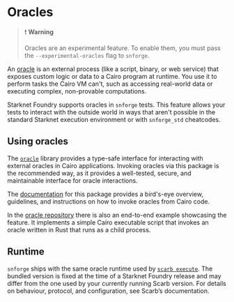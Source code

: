 # Oracles

> ❗ **Warning**
>
> Oracles are an experimental feature.
> To enable them, you must pass the `--experimental-oracles` flag to `snforge`.

An [oracle][oracle docs] is an external process (like a script, binary, or web service)
that exposes custom logic or data to a Cairo program at runtime. You use it to perform tasks the Cairo VM can't, such as
accessing real-world data or executing complex, non-provable computations.

Starknet Foundry supports oracles in `snforge` tests. This feature allows your tests to interact with the outside world
in ways that aren't possible in the standard Starknet execution environment or with `snforge_std` cheatcodes.

## Using oracles

The [`oracle`][oracle library] library provides a type-safe interface for interacting with external
oracles in Cairo applications. Invoking oracles via this package is the recommended way, as it provides a well-tested,
secure, and maintainable interface for oracle interactions.

The [documentation][oracle docs] for this package provides a bird's-eye overview,
guidelines, and instructions on how to invoke oracles from Cairo code.

In the [oracle repository][oracle repo] there is also an end-to-end example
showcasing the feature. It implements a simple Cairo executable script that invokes an oracle written in Rust that
runs as a child process.

## Runtime

`snforge` ships with the same oracle runtime used by [`scarb execute`][oracles in scarb]. The bundled version is fixed
at the time of a Starknet Foundry release and may differ from the one used by your currently running Scarb version. For
details on behaviour, protocol, and configuration, see Scarb’s documentation.

[oracle library]: https://scarbs.xyz/packages/oracle

[oracle docs]: https://docs.swmansion.com/cairo-oracle

[oracle repo]: https://github.com/software-mansion/cairo-oracle

[oracles in scarb]: https://docs.swmansion.com/scarb/docs/extensions/oracles/overview.html
